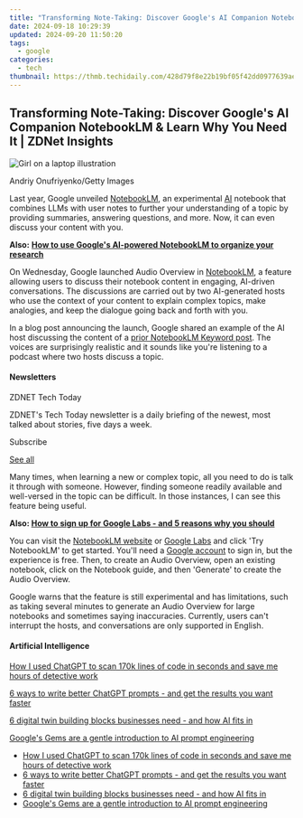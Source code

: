 ```yaml
---
title: "Transforming Note-Taking: Discover Google's AI Companion NotebookLM & Learn Why You Need It | ZDNet Insights"
date: 2024-09-18 10:29:39
updated: 2024-09-20 11:50:20
tags:
  - google
categories:
  - tech
thumbnail: https://thmb.techidaily.com/428d79f8e22b19bf05f42dd0977639aed1e84dacf346522fdfb1811e179afc16.jpg
---
```


## Transforming Note-Taking: Discover Google's AI Companion NotebookLM & Learn Why You Need It | ZDNet Insights

![Girl on a laptop illustration](https://www.zdnet.com/a/img/resize/071951011bd8f1a076e14492cbb33bb90e0422ed/2024/09/11/97f248f3-dab8-44b5-a3d7-0e3e41570a54/gettyimages-1439768811.jpg?auto=webp&width=1280)

Andriy Onufriyenko/Getty Images

Last year, Google unveiled [NotebookLM](https://www.zdnet.com/article/how-to-use-notebooklm/), an experimental [AI](https://www.zdnet.com/article/what-is-ai-heres-everything-you-need-to-know-about-artificial-intelligence/) notebook that combines LLMs with user notes to further your understanding of a topic by providing summaries, answering questions, and more. Now, it can even discuss your content with you. 

**Also:** [**How to use Google's AI-powered NotebookLM to organize your research**](https://www.zdnet.com/article/how-to-use-notebooklm/)

On Wednesday, Google launched Audio Overview in [NotebookLM](https://www.zdnet.com/article/googles-ai-powered-notebooklm-just-got-a-big-upgrade-how-to-try-it-and-why-you-should/), a feature allowing users to discuss their notebook content in engaging, AI-driven conversations. The discussions are carried out by two AI-generated hosts who use the context of your content to explain complex topics, make analogies, and keep the dialogue going back and forth with you. 

In a blog post announcing the launch, Google shared an example of the AI host discussing the content of a [prior NotebookLM Keyword post](https://nam02.safelinks.protection.outlook.com/?url=https%3A%2F%2Fblog.google%2Ftechnology%2Fai%2Fnotebooklm-goes-global-support-for-websites-slides-fact-check%2F&data=05%7C02%7Csabrina.ortiz%40zdnet.com%7C96f6cc4eca844b52f0da08dcd1ca9cba%7C4289d6102cfd46218c9644a1518ddb0a%7C0%7C0%7C638615915375856968%7CUnknown%7CTWFpbGZsb3d8eyJWIjoiMC4wLjAwMDAiLCJQIjoiV2luMzIiLCJBTiI6Ik1haWwiLCJXVCI6Mn0%3D%7C0%7C%7C%7C&sdata=Ey8Aia4aqE%2BdG3%2B7l%2FiORShDhfWpW4zmLX%2FelpONnE0%3D&reserved=0#link={). The voices are surprisingly realistic and it sounds like you're listening to a podcast where two hosts discuss a topic. 

#### Newsletters

ZDNET Tech Today

ZDNET's Tech Today newsletter is a daily briefing of the newest, most talked about stories, five days a week.

 Subscribe

[See all](https://www.zdnet.com/newsletters/)

Many times, when learning a new or complex topic, all you need to do is talk it through with someone. However, finding someone readily available and well-versed in the topic can be difficult. In those instances, I can see this feature being useful. 

**Also: [How to sign up for Google Labs - and 5 reasons why you should](https://www.zdnet.com/article/how-to-sign-up-for-google-labs-and-5-reasons-why-you-should/)**

You can visit the [NotebookLM website](https://notebooklm.google/) or [Google Labs](https://labs.google/) and click 'Try NotebookLM' to get started. You'll need a [Google account](https://www.zdnet.com/article/how-to-create-a-passkey-for-your-google-account/) to sign in, but the experience is free. Then, to create an Audio Overview, open an existing notebook, click on the Notebook guide, and then 'Generate' to create the Audio Overview. 

Google warns that the feature is still experimental and has limitations, such as taking several minutes to generate an Audio Overview for large notebooks and sometimes saying inaccuracies. Currently, users can't interrupt the hosts, and conversations are only supported in English. 

#### Artificial Intelligence

[How I used ChatGPT to scan 170k lines of code in seconds and save me hours of detective work](https://www.zdnet.com/article/how-chatgpt-scanned-170k-lines-of-code-in-seconds-and-saved-me-hours-of-work/ "How I used ChatGPT to scan 170k lines of code in seconds and save me hours of detective work")

[6 ways to write better ChatGPT prompts - and get the results you want faster](https://www.zdnet.com/article/6-ways-to-write-better-chatgpt-prompts-and-get-the-results-you-want-faster/ "6 ways to write better ChatGPT prompts - and get the results you want faster")

[6 digital twin building blocks businesses need - and how AI fits in](https://www.zdnet.com/article/6-digital-twin-building-blocks-businesses-need-and-how-ai-fits-in/ "6 digital twin building blocks businesses need - and how AI fits in")

[Google's Gems are a gentle introduction to AI prompt engineering](https://www.zdnet.com/article/googles-gems-are-a-gentle-introduction-to-ai-prompt-engineering/ "Google's Gems are a gentle introduction to AI prompt engineering")

* [How I used ChatGPT to scan 170k lines of code in seconds and save me hours of detective work](https://www.zdnet.com/article/how-chatgpt-scanned-170k-lines-of-code-in-seconds-and-saved-me-hours-of-work/ "How I used ChatGPT to scan 170k lines of code in seconds and save me hours of detective work")
* [6 ways to write better ChatGPT prompts - and get the results you want faster](https://www.zdnet.com/article/6-ways-to-write-better-chatgpt-prompts-and-get-the-results-you-want-faster/ "6 ways to write better ChatGPT prompts - and get the results you want faster")
* [6 digital twin building blocks businesses need - and how AI fits in](https://www.zdnet.com/article/6-digital-twin-building-blocks-businesses-need-and-how-ai-fits-in/ "6 digital twin building blocks businesses need - and how AI fits in")
* [Google's Gems are a gentle introduction to AI prompt engineering](https://www.zdnet.com/article/googles-gems-are-a-gentle-introduction-to-ai-prompt-engineering/ "Google's Gems are a gentle introduction to AI prompt engineering")

<ins class="adsbygoogle"
     style="display:block"
     data-ad-format="autorelaxed"
     data-ad-client="ca-pub-7571918770474297"
     data-ad-slot="1223367746"></ins>



<ins class="adsbygoogle"
     style="display:block"
     data-ad-client="ca-pub-7571918770474297"
     data-ad-slot="8358498916"
     data-ad-format="auto"
     data-full-width-responsive="true"></ins>
